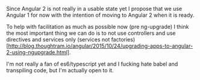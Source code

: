 Since Angular 2 is not really in a usable state yet I propose that we use Angular 1 for now with
the intention of moving to Angular 2 when it is ready.

To help with facilitation as much as possible now (pre ng-upgrade) I think the most important thing
we can do is to not use controllers and use directives and services only (services not factories)
[http://blog.thoughtram.io/angular/2015/10/24/upgrading-apps-to-angular-2-using-ngupgrade.html].

I'm not really a fan of es6/typescript yet and I fucking hate babel and transpiling code, but I'm
actually open to it.